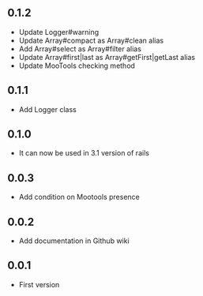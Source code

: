 ## 0.1.2

  * Update Logger#warning
  * Update Array#compact as Array#clean alias
  * Add Array#select as  Array#filter alias
  * Update Array#first|last as Array#getFirst|getLast alias
  * Update MooTools checking method

## 0.1.1

  * Add Logger class

## 0.1.0

  * It can now be used in 3.1 version of rails

## 0.0.3

  * Add condition on Mootools presence

## 0.0.2

  * Add documentation in Github wiki

## 0.0.1

  * First version
